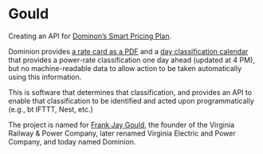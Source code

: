 # Gould

Creating an API for [Dominon’s Smart Pricing Plan](https://www.dom.com/residential/dominion-virginia-power/ways-to-save/smart-pricing-plan/).

Dominion provides [a rate card as a PDF](https://www.dom.com/library/domcom/pdfs/virginia-power/smart-pricing-plan/spp-combined.pdf) and a [day classification calendar](https://www.dom.com/residential/dominion-virginia-power/ways-to-save/smart-pricing-plan/smart-pricing-plan-day-classification-calendar) that provides a power-rate classification one day ahead (updated at 4 PM), but no machine-readable data to allow action to be taken automatically using this information.

This is software that determines that classification, and provides an API to enable that classification to be identified and acted upon programmatically (e.g., bt IFTTT, Nest, etc.)

The project is named for [Frank Jay Gould](https://en.wikipedia.org/wiki/Frank_Jay_Gould), the founder of the Virginia Railway & Power Company, later renamed Virginia Electric and Power Company, and today named Dominion.
